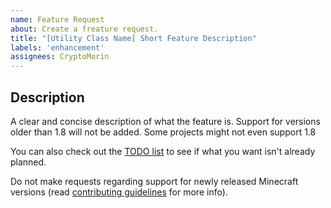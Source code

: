 ```yaml
---
name: Feature Request
about: Create a freature request.
title: "[Utility Class Name] Short Feature Description"
labels: 'enhancement'
assignees: CryptoMorin
---
```


## Description
A clear and concise description of what the feature is.
Support for versions older than 1.8 will not be added. Some projects might not even support 1.8

You can also check out the [TODO list](/TODO.md) to see if what you want isn't already planned.

Do not make requests regarding support for newly released Minecraft versions
(read [contributing guidelines](/CONTRIBUTING.md) for more info).